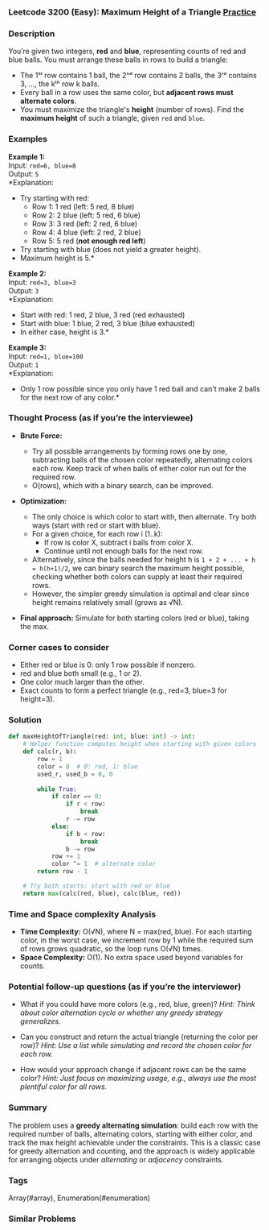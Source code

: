 ### Leetcode 3200 (Easy): Maximum Height of a Triangle [Practice](https://leetcode.com/problems/maximum-height-of-a-triangle)

### Description  
You’re given two integers, **red** and **blue**, representing counts of red and blue balls. You must arrange these balls in rows to build a triangle:
- The 1ˢᵗ row contains 1 ball, the 2ⁿᵈ row contains 2 balls, the 3ʳᵈ contains 3, ..., the kᵗʰ row k balls.
- Every ball in a row uses the same color, but **adjacent rows must alternate colors**.
- You must maximize the triangle's **height** (number of rows).
Find the **maximum height** of such a triangle, given `red` and `blue`.

### Examples  

**Example 1:**  
Input: `red=6, blue=8`  
Output: `5`  
*Explanation:  
- Try starting with red:  
  - Row 1: 1 red (left: 5 red, 8 blue)
  - Row 2: 2 blue (left: 5 red, 6 blue)
  - Row 3: 3 red (left: 2 red, 6 blue)
  - Row 4: 4 blue (left: 2 red, 2 blue)
  - Row 5: 5 red (**not enough red left**)
- Try starting with blue (does not yield a greater height).  
- Maximum height is 5.*

**Example 2:**  
Input: `red=3, blue=3`  
Output: `3`  
*Explanation:  
- Start with red: 1 red, 2 blue, 3 red (red exhausted)  
- Start with blue: 1 blue, 2 red, 3 blue (blue exhausted)  
- In either case, height is 3.*

**Example 3:**  
Input: `red=1, blue=100`  
Output: `1`  
*Explanation:  
- Only 1 row possible since you only have 1 red ball and can't make 2 balls for the next row of any color.*

### Thought Process (as if you’re the interviewee)  
- **Brute Force:**  
  - Try all possible arrangements by forming rows one by one, subtracting balls of the chosen color repeatedly, alternating colors each row. Keep track of when balls of either color run out for the required row.
  - O(rows), which with a binary search, can be improved.

- **Optimization:**  
  - The only choice is which color to start with, then alternate. Try both ways (start with red or start with blue).  
  - For a given choice, for each row i (1..k):
    - If row is color X, subtract i balls from color X.
    - Continue until not enough balls for the next row.
  - Alternatively, since the balls needed for height h is `1 + 2 + ... + h = h(h+1)/2`, we can binary search the maximum height possible, checking whether both colors can supply at least their required rows.
  - However, the simpler greedy simulation is optimal and clear since height remains relatively small (grows as √N).

- **Final approach:** Simulate for both starting colors (red or blue), taking the max.

### Corner cases to consider  
- Either red or blue is 0: only 1 row possible if nonzero.
- red and blue both small (e.g., 1 or 2).
- One color much larger than the other.
- Exact counts to form a perfect triangle (e.g., red=3, blue=3 for height=3).

### Solution

```python
def maxHeightOfTriangle(red: int, blue: int) -> int:
    # Helper function computes height when starting with given colors
    def calc(r, b):
        row = 1
        color = 0  # 0: red, 1: blue
        used_r, used_b = 0, 0
        
        while True:
            if color == 0:
                if r < row:
                    break
                r -= row
            else:
                if b < row:
                    break
                b -= row
            row += 1
            color ^= 1  # alternate color
        return row - 1

    # Try both starts: start with red or blue
    return max(calc(red, blue), calc(blue, red))
```

### Time and Space complexity Analysis  
- **Time Complexity:** O(√N), where N = max(red, blue). For each starting color, in the worst case, we increment row by 1 while the required sum of rows grows quadratic, so the loop runs O(√N) times.
- **Space Complexity:** O(1). No extra space used beyond variables for counts.

### Potential follow-up questions (as if you’re the interviewer)  

- What if you could have more colors (e.g., red, blue, green)?
  *Hint: Think about color alternation cycle or whether any greedy strategy generalizes.*

- Can you construct and return the actual triangle (returning the color per row)?
  *Hint: Use a list while simulating and record the chosen color for each row.*

- How would your approach change if adjacent rows can be the same color?
  *Hint: Just focus on maximizing usage, e.g., always use the most plentiful color for all rows.*

### Summary
The problem uses a **greedy alternating simulation**: build each row with the required number of balls, alternating colors, starting with either color, and track the max height achievable under the constraints. This is a classic case for greedy alternation and counting, and the approach is widely applicable for arranging objects under *alternating* or *adjacency* constraints.

### Tags
Array(#array), Enumeration(#enumeration)

### Similar Problems
